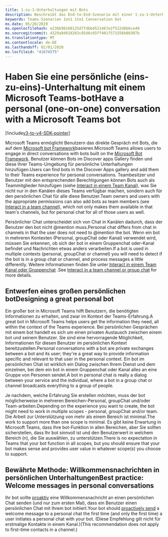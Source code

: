```yaml
---
title: 1-zu-1-Unterhaltungen mit Bots
description: Beschreibt das End-to-End-Szenario mit einer 1-zu-1-Unterhaltung mit einem bot in Microsoft Teams.
keywords: Teams-Szenarien 1on1 1to1 Conversation bot
ms.date: 05/20/2019
ms.openlocfilehash: e23bb98160125d7fdbb4521467e2f522d6b6ce40
ms.sourcegitcommit: 4329a94918263c85d6c65ff401f571556b80307b
ms.translationtype: MT
ms.contentlocale: de-DE
ms.lasthandoff: 02/01/2020
ms.locfileid: "41674575"
---
```

# <a name="have-a-personal-one-on-one-conversation-with-a-microsoft-teams-bot"></a><span data-ttu-id="08df8-104">Haben Sie eine persönliche (eins-zu-eins)-Unterhaltung mit einem Microsoft Teams-bot</span><span class="sxs-lookup"><span data-stu-id="08df8-104">Have a personal (one-on-one) conversation with a Microsoft Teams bot</span></span>

[!include[v3-to-v4-SDK-pointer](~/includes/v3-to-v4-pointer-bots.md)]

<span data-ttu-id="08df8-105">Microsoft Teams ermöglicht Benutzern das direkte Gespräch mit Bots, die auf dem [Microsoft bot Framework](/azure/bot-service/?view=azure-bot-service-3.0)basieren.</span><span class="sxs-lookup"><span data-stu-id="08df8-105">Microsoft Teams allows users to engage in direct conversations with bots built on the [Microsoft Bot Framework](/azure/bot-service/?view=azure-bot-service-3.0).</span></span> <span data-ttu-id="08df8-106">Benutzer können Bots im Discover apps Gallery finden und diese Ihrer Teams-Umgebung für persönliche Unterhaltungen hinzufügen.</span><span class="sxs-lookup"><span data-stu-id="08df8-106">Users can find bots in the Discover Apps gallery and add them to their Teams experience for personal conversations.</span></span> <span data-ttu-id="08df8-107">Teambesitzer und Benutzer mit den entsprechenden Berechtigungen können Bots auch als Teammitglieder hinzufügen (siehe [Interact in einem Team Kanal](~/resources/bot-v3/bot-conversations/bots-conv-channel.md)), was Sie nicht nur in den Kanälen dieses Teams verfügbar machen, sondern auch für den persönlichen Chat für alle diese Benutzer.</span><span class="sxs-lookup"><span data-stu-id="08df8-107">Team owners and users with the appropriate permissions can also add bots as team members (see [Interact in a team channel](~/resources/bot-v3/bot-conversations/bots-conv-channel.md)), which not only makes them available in that team's channels, but for personal chat for all of those users as well.</span></span>

<span data-ttu-id="08df8-108">Persönlicher Chat unterscheidet sich von Chat in Kanälen dadurch, dass der Benutzer den bot nicht @mention muss.</span><span class="sxs-lookup"><span data-stu-id="08df8-108">Personal chat differs from chat in channels in that the user does not need to @mention the bot.</span></span> <span data-ttu-id="08df8-109">Wenn ein bot in mehreren Kontexten (Personal, groupChat oder Kanal) verwendet wird, müssen Sie erkennen, ob sich der bot in einem Gruppenchat oder-Kanal befindet und Nachrichten etwas anders verarbeiten.</span><span class="sxs-lookup"><span data-stu-id="08df8-109">If a bot is used in multiple contexts (personal, groupChat or channel) you will need to detect if the bot is in a group chat or channel, and process messages a little differently.</span></span> <span data-ttu-id="08df8-110">Weitere Informationen finden Sie unter [Interact in einem Team Kanal oder Gruppenchat](~/resources/bot-v3/bot-conversations/bots-conv-proactive.md) .</span><span class="sxs-lookup"><span data-stu-id="08df8-110">See [Interact in a team channel or group chat](~/resources/bot-v3/bot-conversations/bots-conv-proactive.md) for more details.</span></span>

## <a name="designing-a-great-personal-bot"></a><span data-ttu-id="08df8-111">Entwerfen eines großen persönlichen bot</span><span class="sxs-lookup"><span data-stu-id="08df8-111">Designing a great personal bot</span></span>

<span data-ttu-id="08df8-112">Ein großer bot in Microsoft Teams hilft Benutzern, die benötigten Informationen zu erhalten, und zwar im Kontext der Teams-Erfahrung.</span><span class="sxs-lookup"><span data-stu-id="08df8-112">A great bot in Microsoft Teams helps users get the information they need, all within the context of the Teams experience.</span></span> <span data-ttu-id="08df8-113">Bei persönlichen Gesprächen mit einem bot handelt es sich um einen privaten Austausch zwischen einem bot und seinem Benutzer. Sie sind eine hervorragende Möglichkeit, Informationen für diesen Benutzer im persönlichen Kontext bereitzustellen.</span><span class="sxs-lookup"><span data-stu-id="08df8-113">Personal conversations with a bot are private exchanges between a bot and its user; they're a great way to provide information specific and relevant to that user in the personal context.</span></span> <span data-ttu-id="08df8-114">Ein bot im persönlichen Chat ist wirklich ein Dialog zwischen Ihrem Dienst und dem einzelnen, bei dem ein bot in einem Gruppenchat oder Kanal alles an eine Gruppe von Personen sendet.</span><span class="sxs-lookup"><span data-stu-id="08df8-114">A bot in personal chat is really a dialog between your service and the individual, where a bot in a group chat or channel broadcasts everything to a group of people.</span></span>

<span data-ttu-id="08df8-115">Je nachdem, welche Erfahrung Sie erstellen möchten, muss der bot möglicherweise in mehreren Bereichen-Personal, groupChat und/oder Team-arbeiten.</span><span class="sxs-lookup"><span data-stu-id="08df8-115">Depending on the experience you want to create, the bot might need to work in multiple scopes - personal, groupChat and/or team.</span></span> <span data-ttu-id="08df8-116">Die Arbeit zur Unterstützung von mehr als einem Bereich ist minimal.</span><span class="sxs-lookup"><span data-stu-id="08df8-116">The work to support more than one scope is minimal.</span></span> <span data-ttu-id="08df8-117">Es gibt keine Erwartung in Microsoft Teams, dass Ihre bot-Funktion in allen Bereichen, aber Sie sollten sicherstellen, dass Ihr bot sinnvoll ist und den Benutzerwert in welchem Bereich (n), die Sie auswählen, zu unterstützen.</span><span class="sxs-lookup"><span data-stu-id="08df8-117">There is no expectation in Teams that your bot function in all scopes, but you should ensure that your bot makes sense and provides user value in whatever scope(s) you choose to support.</span></span>

## <a name="best-practice-welcome-messages-in-personal-conversations"></a><span data-ttu-id="08df8-118">Bewährte Methode: Willkommensnachrichten in persönlichen Unterhaltungen</span><span class="sxs-lookup"><span data-stu-id="08df8-118">Best practice: Welcome messages in personal conversations</span></span>

<span data-ttu-id="08df8-119">Ihr bot sollte [proaktiv](~/resources/bot-v3/bot-conversations/bots-conv-proactive.md) eine Willkommensnachricht an einen persönlichen Chat senden (und nur zum ersten Mal), dass ein Benutzer einen persönlichen Chat mit Ihrem bot initiiert.</span><span class="sxs-lookup"><span data-stu-id="08df8-119">Your bot should [proactively send](~/resources/bot-v3/bot-conversations/bots-conv-proactive.md) a welcome message to a personal chat the first time (and only the first time) a user initiates a personal chat with your bot.</span></span> <span data-ttu-id="08df8-120">(Diese Empfehlung gilt nicht für erstmalige Kontakte in einem Kanal.)</span><span class="sxs-lookup"><span data-stu-id="08df8-120">(This recommendation does not apply to first-time contacts in a channel.)</span></span>
